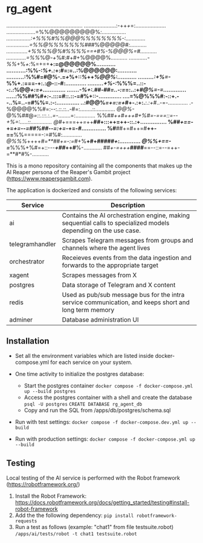 # rg_agent

..................................................
.....................:-++*+*=:....................
...................=%%@@@@@@@@@%*:................
................:+%%%#%%@@@%%%%%%%%-:.............
...............=%%@%%%%%%%###*%@@@@@#*:...........
..............+%%%%@%#%%%%==+#%-%@@@%=#...........
.............=%%*%@*-+*%#*:*#+#+%@@@@%*...........
............-%%*+%*+:*%=+=+**+:=@@@@@@%...........
...........:%%-:*%+.:*+:#=:=..:%@@@@@@:...........
..........:%%#=#@%-.=*+*%+::*%*++*%@@%:...........
.........:+%=-*%%+.:===-+:.:*@*-::-#*:............
.........+%-:*%%%=..::--*:.:*%@@*+:=+.............
.......-%+:.##-##=..-:=*=:..:+*#@%=-=.............
.....:*%%##%#*+:*-.:::=#::.::-=#%+::-.............
....=%@%%%#*:-::*+.--..%=..-=#%%=.:-:.............
..:#@@%*=+=:=+*#+-.:+:.***:.:+#*..-=-.............
.-%@@@@%%#=:--:.::.::..-#=:........::.............
*@@%-*@%%##@*=::.:::.:..=*-........=:.............
%%#*#++#+++#+%#=-===::=--+%=:.....::..............
@#*+===++*=*++**#*#*+:::++=++-::.:+...............
%##*+==*-+=*+=--=##%##--=:+=-*+=-*#*..............
%#**##+=#++=#**++-==**%%=====-:=#%#*:.............
@%%%*++++*#=**##+=-:=*#+%**+#+####*#+:............
@%%+==-=***%%%+%#=+::---***+##*++#**%-............
##*+-=+++***####**==--::=--=++-=**#*#%-...........

This is a mono repository containing all the components that makes up the AI Reaper persona of the Reaper's Gambit project (https://www.reapersgambit.com).

The application is dockerized and consists of the following services:

| Service  | Description  |
| ------------ | ------------ |
|  ai | Contains the AI orchestration engine, making sequential calls to specialized models depending on the use case.  |
|  telegramhandler | Scrapes Telegram messages from groups and channels where the agent lives  |
|  orchestrator | Receieves events from the data ingestion and forwards to the appropriate target  |
|  xagent | Scrapes messages from X  |
|  postgres | Data storage of Telegram and X content   |
|  redis | Used as pub/sub message bus for the intra service communication, and keeps short and long term memory  |
|  adminer |  Database administration UI |

## Installation

- Set all the environment variables which are listed inside docker-compose.yml for each service on your system.
- One time activity to initialize the postgres database:
	- Start the postgres container
``docker compose -f docker-compose.yml up --build postgres``
	- Access the postgres container with a shell and create the database
`` psql -U postgres``
`` CREATE DATABASE rg_agent_db ``
	- Copy and run the SQL from /apps/db/postgres/schema.sql

- Run with test settings:
``docker compose -f docker-compose.dev.yml up --build``
- Run with production settings: 
``docker compose -f docker-compose.yml up --build``

## Testing
Local testing of the AI service is performed with the Robot framework (https://robotframework.org/) 

1. Install the Robot Framework: https://docs.robotframework.org/docs/getting_started/testing#install-robot-framework
2. Add the the following dependency:
``pip install robotframework-requests``
3. Run a test as follows (example: "chat1" from file testsuite.robot)
`/apps/ai/tests/robot -t chat1 testsuite.robot`